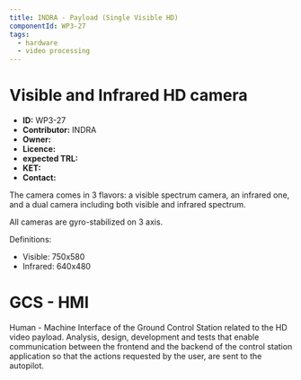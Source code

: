 ```yaml
---
title: INDRA - Payload (Single Visible HD)
componentId: WP3-27
tags:
  - hardware
  - video processing
---
```


# Visible and Infrared HD camera

- __ID:__ WP3-27
- __Contributor:__ INDRA
- __Owner:__ 
- __Licence:__
- __expected TRL:__
- __KET:__
- __Contact:__

The camera comes in 3 flavors: a visible spectrum camera, an infrared one, and a dual camera including both visible and infrared spectrum.

All cameras are gyro-stabilized on 3 axis.

Definitions:

  - Visible: 750x580
  - Infrared: 640x480

# GCS - HMI

Human - Machine Interface of the Ground Control Station related to the HD video payload.
Analysis, design, development and tests that enable communication between the frontend and the backend of the control station application so that the actions requested by the user, are sent to the autopilot.
